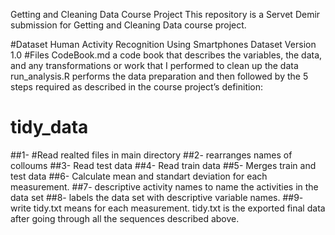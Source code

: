  Getting and Cleaning Data Course Project
 This repository is a Servet Demir submission for Getting and Cleaning Data course project. 
 
#Dataset
Human Activity Recognition Using Smartphones Dataset
Version 1.0
#Files
CodeBook.md a code book that describes the variables, the data, and any transformations or work that I performed to clean up the data
run_analysis.R performs the data preparation and then followed by the 5 steps required as described in the course project’s definition:
# tidy_data
##1- #Read realted files in main directory
##2- rearranges names of colloums
##3- Read test data
##4- Read train data
##5- Merges train and test data
##6- Calculate mean and standart deviation for each measurement.
##7- descriptive activity names to name the activities in the data set
##8- labels the data set with descriptive variable names.
##9- write tidy.txt means  for each measurement.
tidy.txt is the exported final data after going through all the sequences described above.
